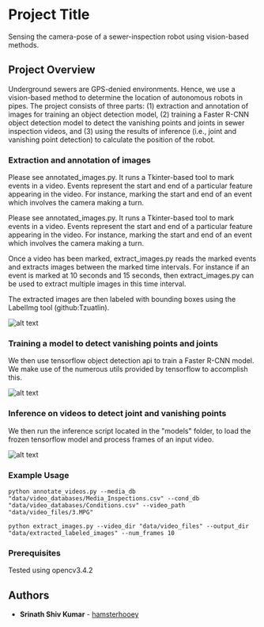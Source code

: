 # Project Title

Sensing the camera-pose of a sewer-inspection robot using vision-based methods.

## Project Overview

Underground sewers are GPS-denied environments. Hence, we use a vision-based method to determine the location of autonomous robots in pipes. The project consists of three parts: (1) extraction and annotation of images for training an object detection model, (2) training a Faster R-CNN object detection model to detect the vanishing points and joints in sewer inspection videos, and (3) using the results of inference (i.e., joint and vanishing point detection) to calculate the position of the robot.


### Extraction and annotation of images

Please see annotated_images.py. It runs a Tkinter-based tool to mark events in a video. Events represent the start and end of a particular feature appearing in the video. For instance, marking the start and end of an event which involves the camera making a turn.

Please see annotated_images.py. It runs a Tkinter-based tool to mark events in a video. Events represent the start and end of a particular feature appearing in the video. For instance, marking the start and end of an event which involves the camera making a turn.

Once a video has been marked, extract_images.py reads the marked events and extracts images between the marked time intervals. For instance if an event is marked at 10 seconds and 15 seconds, then extract_images.py can be used to extract multiple images in this time interval.

The extracted images are then labeled with bounding boxes using the LabelImg tool (github:Tzuatlin).

![alt text](https://github.com/hamsterhooey/CCTV_Orientation_Recognition/blob/master/images/Step%201.jpg)

### Training a model to detect vanishing points and joints

We then use tensorflow object detection api to train a Faster R-CNN model. We make use of the numerous utils provided by tensorflow to accomplish this.

![alt text](https://github.com/hamsterhooey/CCTV_Orientation_Recognition/blob/master/images/Step%202.jpg)

### Inference on videos to detect joint and vanishing points

We then run the inference script located in the "models" folder, to load the frozen tensorflow model and process frames of an input video.

![alt text](https://github.com/hamsterhooey/CCTV_Orientation_Recognition/blob/master/images/Step%203.jpg)

### Example Usage

```
python annotate_videos.py --media_db "data/video_databases/Media_Inspections.csv" --cond_db "data/video_databases/Conditions.csv" --video_path "data/video_files/3.MPG"
```
```
python extract_images.py --video_dir "data/video_files" --output_dir "data/extracted_labeled_images" --num_frames 10
```

### Prerequisites

Tested using opencv3.4.2

## Authors

* **Srinath Shiv Kumar** - [hamsterhooey](https://github.com/hamsterhooey)
